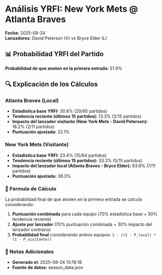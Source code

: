 # Análisis YRFI: New York Mets @ Atlanta Braves

**Fecha:** 2025-08-24  
**Lanzadores:** David Peterson (V) vs Bryce Elder (L)

## 📊 Probabilidad YRFI del Partido

**Probabilidad de que anoten en la primera entrada:** 51.9%

## 🔍 Explicación de los Cálculos

### Atlanta Braves (Local)
- **Estadística base YRFI:** 30.8% (20/65 partidos)
- **Tendencia reciente (últimos 15 partidos):** 13.3% (2/15 partidos)
- **Impacto del lanzador visitante (New York Mets - David Peterson):** 18.2% (2/11 partidos)
- **Puntuación ajustada:** 22.1%

### New York Mets (Visitante)
- **Estadística base YRFI:** 23.4% (15/64 partidos)
- **Tendencia reciente (últimos 15 partidos):** 33.3% (5/15 partidos)
- **Impacto del lanzador local (Atlanta Braves - Bryce Elder):** 63.6% (7/11 partidos)
- **Puntuación ajustada:** 38.3%

### 📝 Fórmula de Cálculo

La probabilidad final de que anoten en la primera entrada se calcula considerando:
1. **Puntuación combinada** para cada equipo (70% estadística base + 30% tendencia reciente)
2. **Ajuste por lanzador** (70% puntuación combinada + 30% impacto del lanzador contrario)
3. **Probabilidad final** considerando ambos equipos: `1 - ((1 - P_local) * (1 - P_visitante))`

### 📌 Notas Adicionales

- **Generado el:** 2025-08-24 13:19:18
- **Fuente de datos:** season_data.json
